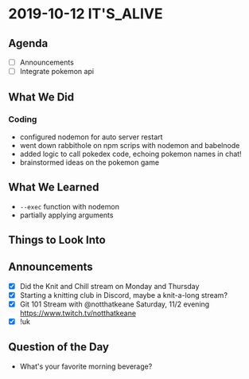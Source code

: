 # 2019-10-12 IT'S_ALIVE

## Agenda

- [ ] Announcements
- [ ] Integrate pokemon api

## What We Did

### Coding

- configured nodemon for auto server restart
- went down rabbithole on npm scrips with nodemon and babelnode
- added logic to call pokedex code, echoing pokemon names in chat!
- brainstormed ideas on the pokemon game

## What We Learned

- `--exec` function with nodemon
- partially applying arguments

## Things to Look Into

## Announcements

- [x] Did the Knit and Chill stream on Monday and Thursday
- [x] Starting a knitting club in Discord, maybe a knit-a-long stream?
- [x] Git 101 Stream with @notthatkeane Saturday, 11/2 evening https://www.twitch.tv/notthatkeane
- [x] !uk

## Question of the Day

- What's your favorite morning beverage?
